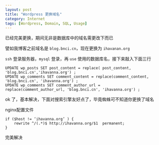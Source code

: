```yaml
---
layout: post
title: "Wordpress 更换域名"
category: Internet
tags: [Wordpress, Domain, SQL, Usage]
---
```


已经完美更换，期间无非是数据库中的域名需更改下而已

譬如我博客之前域名是 `blog.bnci.cn`，现在更换为 `ihavanan.org`

`ssh` 登录服务器，`mysql` 登录，再 `use` 使用的数据库名，接下来敲入下面三行

    UPDATE wp_posts SET post_content = replace( post_content, 'blog.bnci.cn','ihavanna.org') ;
    UPDATE wp_comments SET comment_content = replace(comment_content, 'blog.bnci.cn', 'ihavanna.org') ;
    UPDATE wp_comments SET comment_author_url = replace(comment_author_url, 'blog.bnci.cn', 'ihavanna.org') ;

<!-- more -->

ok 了，基本解决，下面对搜索引擎友好点了，毕竟蜘蛛可不知道你更换了域名

nginx配置文件

    if ($host != ‘ihavanna.org’ ) {
        rewrite ^/(.*)$ http://ihavanna.org/$1  permanent;
    }

完美解决
